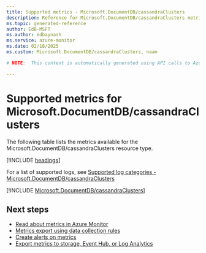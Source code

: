 ```yaml
---
title: Supported metrics - Microsoft.DocumentDB/cassandraClusters
description: Reference for Microsoft.DocumentDB/cassandraClusters metrics in Azure Monitor.
ms.topic: generated-reference
author: EdB-MSFT
ms.author: edbaynash
ms.service: azure-monitor
ms.date: 02/18/2025
ms.custom: Microsoft.DocumentDB/cassandraClusters, naam

# NOTE:  This content is automatically generated using API calls to Azure. Any edits made on these files will be overwritten in the next run of the script. 

---
```


  
# Supported metrics for Microsoft.DocumentDB/cassandraClusters
  
The following table lists the metrics available for the Microsoft.DocumentDB/cassandraClusters resource type.  
  
  
[!INCLUDE [headings](~/reusable-content/ce-skilling/azure/includes/azure-monitor/reference/metrics/metrics-headings.md)]  
  
  
  
For a list of supported logs, see [Supported log categories - Microsoft.DocumentDB/cassandraClusters](../supported-logs/microsoft-documentdb-cassandraclusters-logs.md)  
  
 

[!INCLUDE [Microsoft.DocumentDB/cassandraClusters](~/reusable-content/ce-skilling/azure/includes/azure-monitor/reference/metrics/microsoft-documentdb-cassandraclusters-metrics-include.md)]  



## Next steps

- [Read about metrics in Azure Monitor](/azure/azure-monitor/data-platform)
- [Metrics export using data collection rules](/azure/azure-monitor/essentials/data-collection-metrics)
- [Create alerts on metrics](/azure/azure-monitor/alerts/alerts-overview)
- [Export metrics to storage, Event Hub, or Log Analytics](/azure/azure-monitor/essentials/platform-logs-overview)
